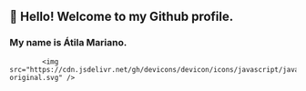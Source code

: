 ## 👋 Hello! Welcome to my Github profile.
### My name is Átila Mariano.


            <img src="https://cdn.jsdelivr.net/gh/devicons/devicon/icons/javascript/javascript-original.svg" />
          
